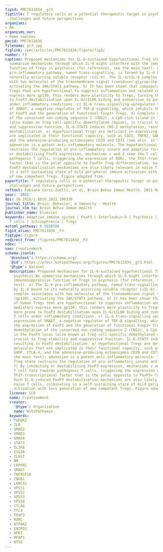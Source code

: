 ```yaml
---
figid: PMC7611834__gr3
figtitle: T regulatory cells as a potential therapeutic target in psychosis? Current
  challenges and future perspectives
organisms:
- NA
organisms_ner:
- Homo sapiens
pmcid: PMC7611834
filename: gr3.jpg
figlink: /pmc/articles/PMC7611834/figure/fig3/
number: F3
caption: Proposed mechanisms for IL-6-sustained hypofunctional Treg state in psychosis.We
  summarise mechanisms through which IL-6 might interfere with the immunosuppressive
  function of Tregs in psychosis (for references, see the main text). a) The IL-6
  pro-inflammatory pathway, named trans-signalling, is formed by IL-6 bound to its
  naturally occurring soluble receptor (sIL-6). The IL-6/sIL-6 complex associates
  with two molecules of the transmembrane signal transducer glycoprotein (gp130),
  activating the JAK/STAT3 pathway. b) It has been shown that subpopulations of human
  Tregs that are hypofunctional to suppress inflammation and related cellular mediators
  express more gp130; this renders more plasticity to Tregs, turning them more prone
  to FoxP3 destabilisation upon IL-6/sIL6R biding and conversion to pathogenic T cells
  under inflammatory conditions. c) IL-6 trans-signalling upregulates the expression
  of SMAD7, a negative regulator of TGF-β signalling, which inhibits the expression
  of FoxP3 and the generation of functional Foxp3+ Tregs. d) Complete demethylation
  of the conserved non-coding sequence 2 (CNS2), a CpG-rich island in the FoxP3 locus
  (also known as Treg cell-specific demethylated region), is crucial to Treg stability
  and suppressive function. IL-6-STAT3 induces CNS-2 methylation, resulting in FoxP3
  destabilisation. e) Hypofunctional Tregs are deficient in expressing molecules that
  are implicated in their functional capacity, such as CD25, TNFR2, GARP, CTLA-4,
  and the adenosine-producing ectoenzymes CD39 and CD73 (see also  in the main text);
  adenosine is a potent anti-inflammatory molecule. The hypofunctional Treg state
  restrains the regulation of pro-inflammatory innate and adaptive forces. f) By inhibiting
  or destabilising FoxP3 expression, mechanisms c and d skew the T cell fate towards
  pathogenic T cells, triggering the expression of RORc, the Th17-transcriptional
  factor that is the polar opposite to FoxP3+ Treg differentiation. Such IL-6-induced
  FoxP3 destabilisation mechanisms are also likely relevant in naïve T cells, culminating
  in a self-sustaining state of mild peripheral immune activation with less generation
  of new competent Tregs. Figure adapted from.
papertitle: T regulatory cells as a potential therapeutic target in psychosis? Current
  challenges and future perspectives.
reftext: Fabiana Corsi-Zuelli, et al. Brain Behav Immun Health. 2021 Nov;17:100330.
year: '2021'
doi: 10.1016/j.bbih.2021.100330
journal_title: Brain, Behavior, & Immunity - Health
journal_nlm_ta: Brain Behav Immun Health
publisher_name: Elsevier
keywords: Adaptive immune system | FoxP3 | Interleukin-6 | Psychosis | Regulatory
  T cells | Schizophrenia | Tregs
automl_pathway: 0.9558786
figid_alias: PMC7611834__F3
figtype: Figure
redirect_from: /figures/PMC7611834__F3
ndex: ''
seo: CreativeWork
schema-jsonld:
  '@context': https://schema.org/
  '@id': https://pfocr.wikipathways.org/figures/PMC7611834__gr3.html
  '@type': Dataset
  description: Proposed mechanisms for IL-6-sustained hypofunctional Treg state in
    psychosis.We summarise mechanisms through which IL-6 might interfere with the
    immunosuppressive function of Tregs in psychosis (for references, see the main
    text). a) The IL-6 pro-inflammatory pathway, named trans-signalling, is formed
    by IL-6 bound to its naturally occurring soluble receptor (sIL-6). The IL-6/sIL-6
    complex associates with two molecules of the transmembrane signal transducer glycoprotein
    (gp130), activating the JAK/STAT3 pathway. b) It has been shown that subpopulations
    of human Tregs that are hypofunctional to suppress inflammation and related cellular
    mediators express more gp130; this renders more plasticity to Tregs, turning them
    more prone to FoxP3 destabilisation upon IL-6/sIL6R biding and conversion to pathogenic
    T cells under inflammatory conditions. c) IL-6 trans-signalling upregulates the
    expression of SMAD7, a negative regulator of TGF-β signalling, which inhibits
    the expression of FoxP3 and the generation of functional Foxp3+ Tregs. d) Complete
    demethylation of the conserved non-coding sequence 2 (CNS2), a CpG-rich island
    in the FoxP3 locus (also known as Treg cell-specific demethylated region), is
    crucial to Treg stability and suppressive function. IL-6-STAT3 induces CNS-2 methylation,
    resulting in FoxP3 destabilisation. e) Hypofunctional Tregs are deficient in expressing
    molecules that are implicated in their functional capacity, such as CD25, TNFR2,
    GARP, CTLA-4, and the adenosine-producing ectoenzymes CD39 and CD73 (see also  in
    the main text); adenosine is a potent anti-inflammatory molecule. The hypofunctional
    Treg state restrains the regulation of pro-inflammatory innate and adaptive forces.
    f) By inhibiting or destabilising FoxP3 expression, mechanisms c and d skew the
    T cell fate towards pathogenic T cells, triggering the expression of RORc, the
    Th17-transcriptional factor that is the polar opposite to FoxP3+ Treg differentiation.
    Such IL-6-induced FoxP3 destabilisation mechanisms are also likely relevant in
    naïve T cells, culminating in a self-sustaining state of mild peripheral immune
    activation with less generation of new competent Tregs. Figure adapted from.
  license: CC0
  name: CreativeWork
  creator:
    '@type': Organization
    name: WikiPathways
  keywords:
  - TGFBR2
  - IL6
  - SMAD2
  - SMAD3
  - SMAD4
  - STAT3
  - IL2RA
  - ISG20
  - IL6ST
  - NM
  - LRPPRC
  - SMAD7
  - TNFRSF1B
  - CNGB1
  - LRRC32
  - VPS51
  - VPS52
  - VPS53
  - VPS54
  - CTLA4
  - TTC4
  - FOXP3
  - RORC
  - ATP8A2
  - ENTPD1
  - APRT
  - MFAP1
  - NT5E
---
```

